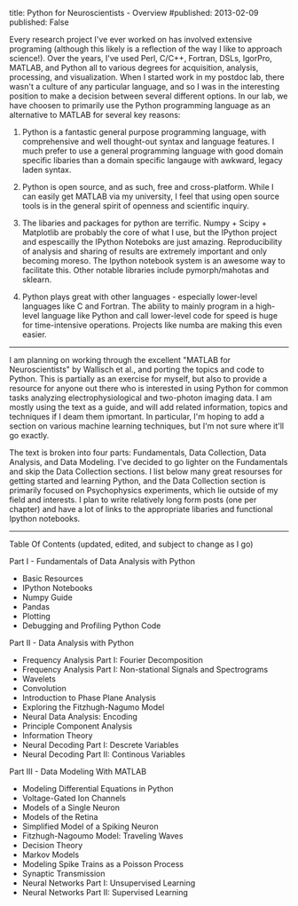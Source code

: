 title: Python for Neuroscientists - Overview
#published: 2013-02-09
published: False

Every research project I've ever worked on has involved extensive programing (although this likely is a reflection of the way I like to approach science!).  Over the years, I've used Perl, C/C++, Fortran, DSLs, IgorPro, MATLAB, and Python all to various degrees for acquisition, analysis, processing, and visualization.  When I started work in my postdoc lab, there wasn't a culture of any particular language, and so I was in the interesting position to make a decision between several different options.  In our lab, we have choosen to primarily use the Python programming language as an alternative to MATLAB for several key reasons:

1) Python is a fantastic general purpose programming language, with comprehensive and well thought-out syntax and language features.  I much prefer to use a general programming language with good domain specific libaries than a domain specific langauge with awkward, legacy laden syntax.

2) Python is open source, and as such, free and cross-platform.  While I can easily get MATLAB via my university, I feel that using open source tools is in the general spirit of openness and scientific inquiry.

3) The libaries and packages for python are terrific.  Numpy + Scipy + Matplotlib are probably the core of what I use, but the IPython project and espescailly the IPython Noteboks are just amazing.  Reproducibility of analysis and sharing of results are extremely important and only becoming moreso.  The Ipython notebook system is an awesome way to facilitate this.  Other notable libraries include pymorph/mahotas and sklearn.

4) Python plays great with other languages - especially lower-level languages like C and Fortran.  The ability to mainly program in a high-level language like Python and call lower-level code for speed is huge for time-intensive operations.  Projects like numba are making this even easier.

-----

I am planning on working through the excellent "MATLAB for Neuroscientists" by Wallisch et al., and porting the topics and code to Python.  This is partially as an exercise for myself, but also to provide a resource for anyone out there who is interested in using Python for common tasks analyzing electrophysiological and two-photon imaging data. I am mostly using the text as a guide, and will add related information, topics and techniques if I deam them ipmortant.  In particular, I'm hoping to add a section on various machine learning techniques, but I'm not sure where it'll go exactly.

The text is broken into four parts: Fundamentals, Data Collection, Data Analysis, and Data Modeling.  I've decided to go lighter on the Fundamentals and skip the Data Collection sections.   I list below many great resourses for getting started and learning Python, and the Data Collection section is primarily focused on Psychophysics experiments, which lie outside of my field and interests.  I plan to write relatively long form posts (one per chapter) and have a lot of links to the appropriate libaries and functional Ipython notebooks.  

-----

Table Of Contents  (updated, edited, and subject to change as I go)

Part I - Fundamentals of Data Analysis with Python

* Basic Resources
* IPython Notebooks
* Numpy Guide
* Pandas
* Plotting
* Debugging and Profiling Python Code

Part II - Data Analysis with Python

* Frequency Analysis Part I: Fourier Decomposition
* Frequency Analysis Part I: Non-stational Signals and Spectrograms
* Wavelets
* Convolution
* Introduction to Phase Plane Analysis
* Exploring the Fitzhugh-Nagumo Model
* Neural Data Analysis: Encoding
* Principle Component Analysis
* Information Theory
* Neural Decoding Part I: Descrete Variables
* Neural Decoding Part II: Continous Variables

Part III - Data Modeling With MATLAB

* Modeling Differential Equations in Python
* Voltage-Gated Ion Channels
* Models of a Single Neuron
* Models of the Retina
* Simplified Model of a Spiking Neuron
* Fitzhugh-Nagoumo Model: Traveling Waves
* Decision Theory
* Markov Models
* Modeling Spike Trains as a Poisson Process
* Synaptic Transmission
* Neural Networks Part I: Unsupervised Learning
* Neural Networks Part II: Supervised Learning

